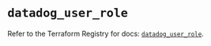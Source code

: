 # `datadog_user_role`

Refer to the Terraform Registry for docs: [`datadog_user_role`](https://registry.terraform.io/providers/datadog/datadog/3.51.0/docs/resources/user_role).
